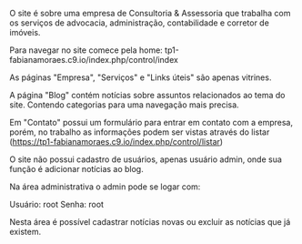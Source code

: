 O site é sobre uma empresa de Consultoria & Assessoria que trabalha com os serviços de advocacia, administração, contabilidade e corretor de imóveis.

Para navegar no site comece pela home: tp1-fabianamoraes.c9.io/index.php/control/index

As páginas "Empresa", "Serviços" e "Links úteis" são apenas vitrines.

A página "Blog" contém notícias sobre assuntos relacionados ao tema do site. Contendo categorias para uma navegação mais precisa.

Em "Contato" possui um formulário para entrar em contato com a empresa, porém, no trabalho as informações podem ser vistas através do listar (https://tp1-fabianamoraes.c9.io/index.php/control/listar)

O site não possui cadastro de usuários, apenas usuário admin, onde sua função é adicionar notícias ao blog.

Na área administrativa o admin pode se logar com:

Usuário: root
Senha: root

Nesta área é possível cadastrar notícias novas ou excluir as notícias que já existem.

